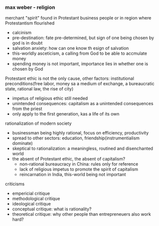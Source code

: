### max weber - religion

merchant "spirit" found in Protestant business people or in region where Protestantism flourished
- calcinism
- pre-destination: fate pre-determined, but sign of one being chosen by god is in doubt
- salvation anxiety: how can one know th esign of salvation
- this-worldly asceticism, a calling from God to be able to accmulate money
- spending money is not important, importance lies in whether one is chosen by God

Protestant ethic is not the only cause, other factors: institutional preconditions(free labor, money sa a medium of exchange, a bureaucratic state, rational law, the rise of city)
- impetus of religious ethic still needed
- unintended consequences: capitalism as a unintended consequences from the priest
- only apply to the first generation, kas a life of its own

rationalization of modern society
- businessman being highly rational, focus on efficiency, productivity
- spread to other sectors: education, friendship(instrumentialism dominate)
- skeptical to rationalization: a meaningless, routined and disenchanted world
- the absent of Protestant ethic, the absent of capitalism?
     - non-rational bureaucracy in China: rules only for reference
     - lack of religious impetus to promote the spirit of capitalism
     - reincarnation in India, this-world being not important

criticisms
- empericial critique
- methodological critique
- ideological critique
- conceptual critique: what is rationality?
- theoretical critique: why other people than entrepreneuers also work hard?

